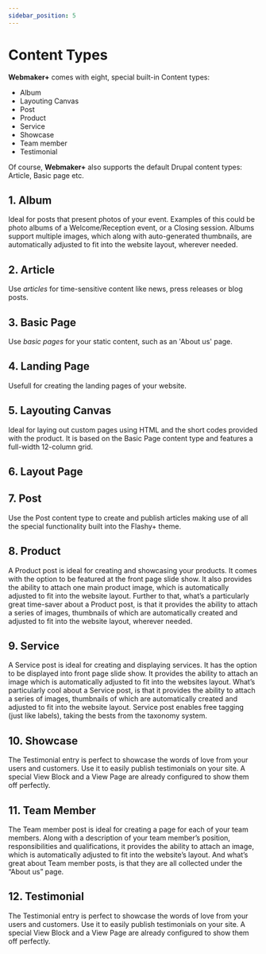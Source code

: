 ```yaml
---
sidebar_position: 5
---
```


# Content Types

**Webmaker+** comes with eight, special built-in Content types:

- Album
- Layouting Canvas
- Post
- Product
- Service
- Showcase
- Team member
- Testimonial

Of course, **Webmaker+** also supports the default Drupal content types: Article, Basic page etc.

## 1. Album

Ideal for posts that present photos of your event. Examples of this could be photo albums of a Welcome/Reception event, or a Closing session. Albums support multiple images, which along with auto-generated thumbnails, are automatically adjusted to fit into the website layout, wherever needed.

## 2. Article

Use *articles* for time-sensitive content like news, press releases or blog posts.

## 3. Basic Page

Use *basic pages* for your static content, such as an 'About us' page.

## 4. Landing Page

Usefull for creating the landing pages of your website.

## 5. Layouting Canvas

Ideal for laying out custom pages using HTML and the short codes provided with the product. It is based on the Basic Page content type and features a full-width 12-column grid.

## 6. Layout Page

## 7. Post

Use the Post content type to create and publish articles making use of all the special functionality built into the Flashy+ theme.

## 8. Product

A Product post is ideal for creating and showcasing your products. It comes with the option to be featured at the front page slide show. It also provides the ability to attach one main product image, which is automatically adjusted to fit into the website layout. Further to that, what’s a particularly great time-saver about a Product post, is that it provides the ability to attach a series of images, thumbnails of which are automatically created and adjusted to fit into the website layout, wherever needed.

## 9. Service

A Service post is ideal for creating and displaying services. It has the option to be displayed into front page slide show. It provides the ability to attach an image which is automatically adjusted to fit into the websites layout. What’s particularly cool about a Service post, is that it provides the ability to attach a series of images, thumbnails of which are automatically created and adjusted to fit into the website layout. Service post enables free tagging (just like labels), taking the bests from the taxonomy system.

## 10. Showcase

The Testimonial entry is perfect to showcase the words of love from your users and customers. Use it to easily publish testimonials on your site. A special View Block and a View Page are already configured to show them off perfectly.

## 11. Team Member

The Team member post is ideal for creating a page for each of your team members. Along with a description of your team member’s position, responsibilities and qualifications, it provides the ability to attach an image, which is automatically adjusted to fit into the website’s layout. And what’s great about Team member posts, is that they are all collected under the “About us” page.

## 12. Testimonial

The Testimonial entry is perfect to showcase the words of love from your users and customers. Use it to easily publish testimonials on your site. A special View Block and a View Page are already configured to show them off perfectly.

